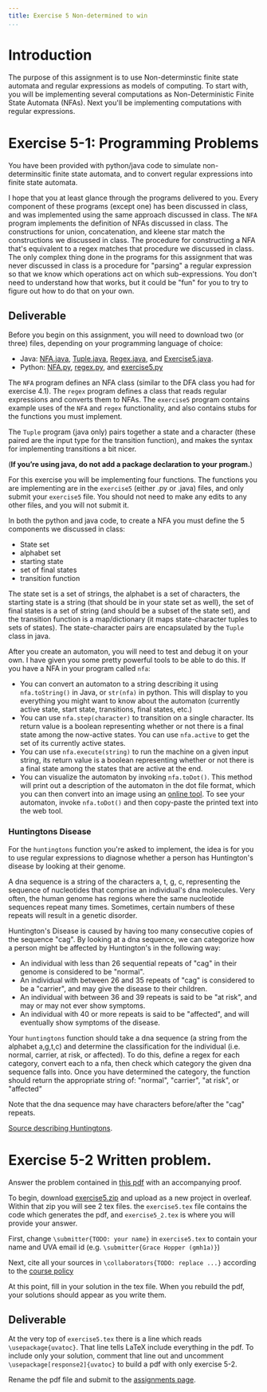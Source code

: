 ```yaml
---
title: Exercise 5 Non-determined to win
...
```



# Introduction

The purpose of this assignment is to use Non-determinstic finite state automata and regular expressions as models of computing. To start with, you will be implementing several computations as Non-Deterministic Finite State Automata (NFAs). Next you'll be implementing computations with regular expressions.

# Exercise 5-1: Programming Problems

You have been provided with python/java code to simulate non-determinsitic finite state automata, and to convert regular expressions into finite state automata.

I hope that you at least glance through the programs delivered to you. Every component of these programs (except one) has been discussed in class, and was implemented using the same approach discussed in class. The `NFA` program implements the definition of NFAs discussed in class. The constructions for union, concatenation, and kleene star match the constructions we discussed in class. The procedure for constructing a NFA that's equivalent to a regex matches that procedure we discussed in class. The only complex thing done in the programs for this assignment that was never discussed in class is a procedure for "parsing" a regular expression so that we know which operations act on which sub-expressions. You don't need to understand how that works, but it could be "fun" for you to try to figure out how to do that on your own.


## Deliverable

Before you begin on this assignment, you will need to download two (or three) files, depending on your programming language of choice:

- Java: [NFA.java](/files/exercises/exercise5_java/NFA.java), [Tuple.java](/files/exercises/exercise5_java/Tuple.java), [Regex.java](/files/exercises/exercise5_java/Regex.java), and [Exercise5.java](/files/exercises/exercise5_java/Exercise5.java).
- Python: [NFA.py](/files/exercises/exercise5_python/NFA.py), [regex.py](/files/exercises/exercise5_python/regex.py), and [exercise5.py](/files/exercises/exercise5_python/exercise5.py)

The `NFA` program defines an NFA class (similar to the DFA class you had for exercise 4.1). The `regex` program defines a class that reads regular expressions and converts them to NFAs. The `exercise5` program contains example uses of the `NFA` and `regex` functionality, and also contains stubs for the functions you must implement.

The `Tuple` program (java only) pairs together a state and a character (these paired are the input type for the transition function), and makes the syntax for implementing transitions a bit nicer.

(**If you’re using java, do not add a package declaration to your program.**)

For this exercise you will be implementing four functions. The functions you are implementing are in the `exercise5` (either .py or .java) files, and only submit your `exercise5` file. You should not need to make any edits to any other files, and you will not submit it.

 In both the python and java code, to create a NFA you must define the 5 components we discussed in class:

- State set 
- alphabet set 
- starting state 
- set of final states 
- transition function 

The state set is a set of strings, the alphabet is a set of characters, the starting state is a string (that should be in your state set as well), the set of final states is a set of string (and should be a subset of the state set), and the transition function is a map/dictionary (it maps state-character tuples to sets of states). The state-character pairs are encapsulated by the `Tuple` class in java.

After you create an automaton, you will need to test and debug it on your own. I have given you some pretty powerful tools to be able to do this. If you have a NFA in your program called `nfa`:

- You can convert an automaton to a string describing it using `nfa.toString()` in Java, or `str(nfa)` in python. This will display to you everything you might want to know about the automaton (currently active state, start state, transitions, final states, etc.)
- You can use `nfa.step(character)` to transition on a single character. Its return value is a boolean representing whether or not there is a final state among the now-active states. You can use `nfa.active` to get the set of its currently active states.
- You can use `nfa.execute(string)` to run the machine on a given input string, its return value is a boolean representing whether or not there is a final state among the states that are active at the end.
- You can visualize the automaton by invoking `nfa.toDot()`. This method will print out a description of the automaton in the dot file format, which you can then convert into an image using an [online tool](https://dreampuf.github.io/GraphvizOnline/). To see your automaton, invoke `nfa.toDot()` and then copy-paste the printed text into the web tool.




### Huntingtons Disease

For the `huntingtons` function you're asked to implement, the idea is for you to use regular expressions to diagnose whether a person has Huntington's disease by looking at their genome.

A dna sequence is a string of the characters a, t, g, c, representing the sequence of nucleotides that comprise an individual's dna molecules. Very often, the human genome has regions where the same nucleotide sequences repeat many times. Sometimes, certain numbers of these repeats will result in a genetic disorder.
        
Huntington's Disease is caused by having too many consecutive copies of the sequence "cag". By looking at a dna sequence, we can categorize how a person might be affected by Huntington's in the following way:
        
- An individual with less than 26 sequential repeats of "cag" in their genome is considered to be "normal".
- An individual with between 26 and 35 repeats of "cag" is considered to be a "carrier", and may give the disease to their children.
- An individual with between 36 and 39 repeats is said to be "at risk", and may or may not ever show symptoms.
- An individual with 40 or more repeats is said to be "affected", and will eventually show symptoms of the disease.

Your `huntingtons` function should take a dna sequence (a string from the alphabet a,g,t,c) and determine the classification for the individual (i.e. normal, carrier, at risk, or affected). To do this, define a regex for each category, convert each to a nfa, then check which category the given dna sequence falls into. Once you have determined the category, the function should return the appropriate string of: "normal", "carrier", "at risk", or "affected"
        
Note that the dna sequence may have characters before/after the "cag" repeats.
            
[Source describing Huntingtons](https://en.wikipedia.org/wiki/Huntington%27s_disease).



# Exercise 5-2 Written problem.

Answer the problem contained in [this pdf](/files/exercises/exercise5.pdf) with an accompanying proof.

To begin, download [exercise5.zip](/files/exercises/exercise5.zip) and upload as a new project in overleaf. Within that zip you will see 2 tex files. the `exercise5.tex` file contains the code which generates the pdf, and `exercise5_2.tex` is where you will provide your answer.

First, change `\submitter{TODO: your name}` in `exercise5.tex` to contain your name and UVA email id (e.g. `\submitter{Grace Hopper (gmh1a)}`)

Next, cite all your sources in `\collaborators{TODO: replace ...}` according to the [course policy](https://www.cs.virginia.edu/~njb2b/cstheory/s2020/syllabus.html#no-plagiarism-nor-anything-like-it)

At this point, fill in your solution in the tex file. When you rebuild the pdf, your solutions should appear as you write them.


## Deliverable

At the very top of `exercise5.tex` there is a line which reads `\usepackage{uvatoc}`. That line tells LaTeX include everything in the pdf. To include only your solution, comment that line out and uncomment `\usepackage[response2]{uvatoc}` to build a pdf with only exercise 5-2.

Rename the pdf file and submit to the [assignments page](https://kytos.cs.virginia.edu/cstheory).

